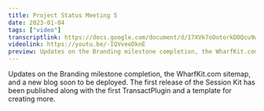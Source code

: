 ```yaml
---
title: Project Status Meeting 5
date: 2023-01-04
tags: ["video"]
transcriptlink: https://docs.google.com/document/d/17XVk7oOotorkDOQcu9wZ5r4Vgu7Iq9Yz7K9dbvhzRgk/edit?usp=sharing
videolink: https://youtu.be/-IQVveeDknE
preview: Updates on the Branding milestone completion, the WharfKit.com sitemap, and a new blog soon to be deployed. The first release of the Session Kit has been published along with the first TransactPlugin and a template for creating more.
---
```


Updates on the Branding milestone completion, the WharfKit.com sitemap, and a new blog soon to be deployed. The first release of the Session Kit has been published along with the first TransactPlugin and a template for creating more.
